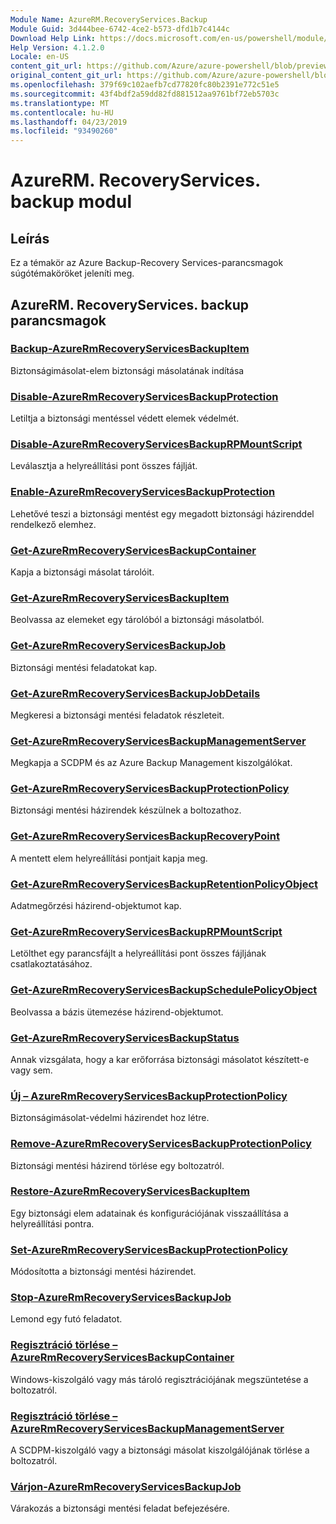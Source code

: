 ```yaml
---
Module Name: AzureRM.RecoveryServices.Backup
Module Guid: 3d444bee-6742-4ce2-b573-dfd1b7c4144c
Download Help Link: https://docs.microsoft.com/en-us/powershell/module/azurerm.recoveryservices.backup
Help Version: 4.1.2.0
Locale: en-US
content_git_url: https://github.com/Azure/azure-powershell/blob/preview/src/ResourceManager/RecoveryServices/Commands.RecoveryServices.Backup/help/AzureRM.RecoveryServices.Backup.md
original_content_git_url: https://github.com/Azure/azure-powershell/blob/preview/src/ResourceManager/RecoveryServices/Commands.RecoveryServices.Backup/help/AzureRM.RecoveryServices.Backup.md
ms.openlocfilehash: 379f69c102aefb7cd77820fc80b2391e772c51e5
ms.sourcegitcommit: 43f4bdf2a59dd82fd881512aa9761bf72eb5703c
ms.translationtype: MT
ms.contentlocale: hu-HU
ms.lasthandoff: 04/23/2019
ms.locfileid: "93490260"
---
```

# AzureRM. RecoveryServices. backup modul
## Leírás
Ez a témakör az Azure Backup-Recovery Services-parancsmagok súgótémaköröket jeleníti meg.

## AzureRM. RecoveryServices. backup parancsmagok
### [Backup-AzureRmRecoveryServicesBackupItem](Backup-AzureRmRecoveryServicesBackupItem.md)
Biztonságimásolat-elem biztonsági másolatának indítása

### [Disable-AzureRmRecoveryServicesBackupProtection](Disable-AzureRmRecoveryServicesBackupProtection.md)
Letiltja a biztonsági mentéssel védett elemek védelmét.

### [Disable-AzureRmRecoveryServicesBackupRPMountScript](Disable-AzureRmRecoveryServicesBackupRPMountScript.md)
Leválasztja a helyreállítási pont összes fájlját.

### [Enable-AzureRmRecoveryServicesBackupProtection](Enable-AzureRmRecoveryServicesBackupProtection.md)
Lehetővé teszi a biztonsági mentést egy megadott biztonsági házirenddel rendelkező elemhez.

### [Get-AzureRmRecoveryServicesBackupContainer](Get-AzureRmRecoveryServicesBackupContainer.md)
Kapja a biztonsági másolat tárolóit.

### [Get-AzureRmRecoveryServicesBackupItem](Get-AzureRmRecoveryServicesBackupItem.md)
Beolvassa az elemeket egy tárolóból a biztonsági másolatból.

### [Get-AzureRmRecoveryServicesBackupJob](Get-AzureRmRecoveryServicesBackupJob.md)
Biztonsági mentési feladatokat kap.

### [Get-AzureRmRecoveryServicesBackupJobDetails](Get-AzureRmRecoveryServicesBackupJobDetails.md)
Megkeresi a biztonsági mentési feladatok részleteit.

### [Get-AzureRmRecoveryServicesBackupManagementServer](Get-AzureRmRecoveryServicesBackupManagementServer.md)
Megkapja a SCDPM és az Azure Backup Management kiszolgálókat.

### [Get-AzureRmRecoveryServicesBackupProtectionPolicy](Get-AzureRmRecoveryServicesBackupProtectionPolicy.md)
Biztonsági mentési házirendek készülnek a boltozathoz.

### [Get-AzureRmRecoveryServicesBackupRecoveryPoint](Get-AzureRmRecoveryServicesBackupRecoveryPoint.md)
A mentett elem helyreállítási pontjait kapja meg.

### [Get-AzureRmRecoveryServicesBackupRetentionPolicyObject](Get-AzureRmRecoveryServicesBackupRetentionPolicyObject.md)
Adatmegőrzési házirend-objektumot kap.

### [Get-AzureRmRecoveryServicesBackupRPMountScript](Get-AzureRmRecoveryServicesBackupRPMountScript.md)
Letölthet egy parancsfájlt a helyreállítási pont összes fájljának csatlakoztatásához.

### [Get-AzureRmRecoveryServicesBackupSchedulePolicyObject](Get-AzureRmRecoveryServicesBackupSchedulePolicyObject.md)
Beolvassa a bázis ütemezése házirend-objektumot.

### [Get-AzureRmRecoveryServicesBackupStatus](Get-AzureRmRecoveryServicesBackupStatus.md)
Annak vizsgálata, hogy a kar erőforrása biztonsági másolatot készített-e vagy sem.

### [Új – AzureRmRecoveryServicesBackupProtectionPolicy](New-AzureRmRecoveryServicesBackupProtectionPolicy.md)
Biztonságimásolat-védelmi házirendet hoz létre.

### [Remove-AzureRmRecoveryServicesBackupProtectionPolicy](Remove-AzureRmRecoveryServicesBackupProtectionPolicy.md)
Biztonsági mentési házirend törlése egy boltozatról.

### [Restore-AzureRmRecoveryServicesBackupItem](Restore-AzureRmRecoveryServicesBackupItem.md)
Egy biztonsági elem adatainak és konfigurációjának visszaállítása a helyreállítási pontra.

### [Set-AzureRmRecoveryServicesBackupProtectionPolicy](Set-AzureRmRecoveryServicesBackupProtectionPolicy.md)
Módosította a biztonsági mentési házirendet.

### [Stop-AzureRmRecoveryServicesBackupJob](Stop-AzureRmRecoveryServicesBackupJob.md)
Lemond egy futó feladatot.

### [Regisztráció törlése – AzureRmRecoveryServicesBackupContainer](Unregister-AzureRmRecoveryServicesBackupContainer.md)
Windows-kiszolgáló vagy más tároló regisztrációjának megszüntetése a boltozatról.

### [Regisztráció törlése – AzureRmRecoveryServicesBackupManagementServer](Unregister-AzureRmRecoveryServicesBackupManagementServer.md)
A SCDPM-kiszolgáló vagy a biztonsági másolat kiszolgálójának törlése a boltozatról.

### [Várjon-AzureRmRecoveryServicesBackupJob](Wait-AzureRmRecoveryServicesBackupJob.md)
Várakozás a biztonsági mentési feladat befejezésére.

